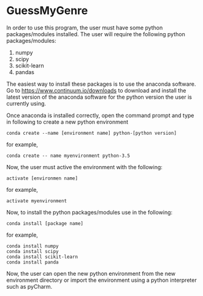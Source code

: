 # GuessMyGenre
In order to use this program, the user must have some python packages/modules installed. The user will require the
following python packages/modules:

1. numpy
2. scipy
3. scikit-learn
4. pandas

The easiest way to install these packages is to use the anaconda software. Go to https://www.continuum.io/downloads to
download and install the latest version of the anaconda software for the python version the user is currently using.

Once anaconda is installed correctly, open the command prompt and type in following to create a new python environment

    conda create --name [environment name] python-[python version]

for example,

    conda create -- name myenvironment python-3.5

Now, the user must active the environment with the following:

    activate [environmen name]

for example,

    activate myenvironment

Now, to install the python packages/modules use in the following:

    conda install [package name]

for example,

    conda install numpy
    conda install scipy
    conda install scikit-learn
    conda install panda

Now, the user can open the new python environment from the new environment directory or import the environment using
a python interpreter such as pyCharm.
